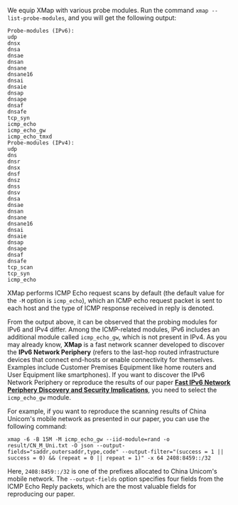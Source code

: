 We equip XMap with various probe modules. Run the command `xmap --list-probe-modules`, and you will get the following output:
```shell
Probe-modules (IPv6):
udp
dnsx
dnsa
dnsae
dnsan
dnsane
dnsane16
dnsai
dnsaie
dnsap
dnsape
dnsaf
dnsafe
tcp_syn
icmp_echo
icmp_echo_gw
icmp_echo_tmxd
Probe-modules (IPv4):
udp
dns
dnsr
dnsx
dnsf
dnsz
dnss
dnsv
dnsa
dnsae
dnsan
dnsane
dnsane16
dnsai
dnsaie
dnsap
dnsape
dnsaf
dnsafe
tcp_scan
tcp_syn
icmp_echo
```

XMap performs ICMP Echo request scans by default (the default value for the `-M` option is `icmp_echo`), which an ICMP echo request packet is sent to each host and the type of ICMP response received in reply is denoted.

From the output above, it can be observed that the probing modules for IPv6 and IPv4 differ. Among the ICMP-related modules, IPv6 includes an additional module called `icmp_echo_gw`, which is not present in IPv4. As you may already know, **XMap** is a fast network scanner developed to discover the **IPv6 Network Periphery** (refers to the last-hop routed infrastructure devices that connect end-hosts or enable connectivity for themselves. Examples include Customer Premises Equipment like home routers and User Equipment like smartphones). If you want to discover the IPv6 Network Periphery or reproduce the results of our paper **[Fast IPv6 Network Periphery Discovery and Security Implications](https://lixiang521.com/publication/dsn21/)**, you need to select the `icmp_echo_gw` module.

For example, if you want to reproduce the scanning results of China Unicom's mobile network as presented in our paper, you can use the following command:

```shell
xmap -6 -B 15M -M icmp_echo_gw --iid-module=rand -o result/CN_M_Uni.txt -O json --output-fields="saddr,outersaddr,type,code" --output-filter="(success = 1 || success = 0) && (repeat = 0 || repeat = 1)" -x 64 2408:8459::/32
```

Here, `2408:8459::/32` is one of the prefixes allocated to China Unicom's mobile network. The `--output-fields` option specifies four fields from the ICMP Echo Reply packets, which are the most valuable fields for reproducing our paper.
